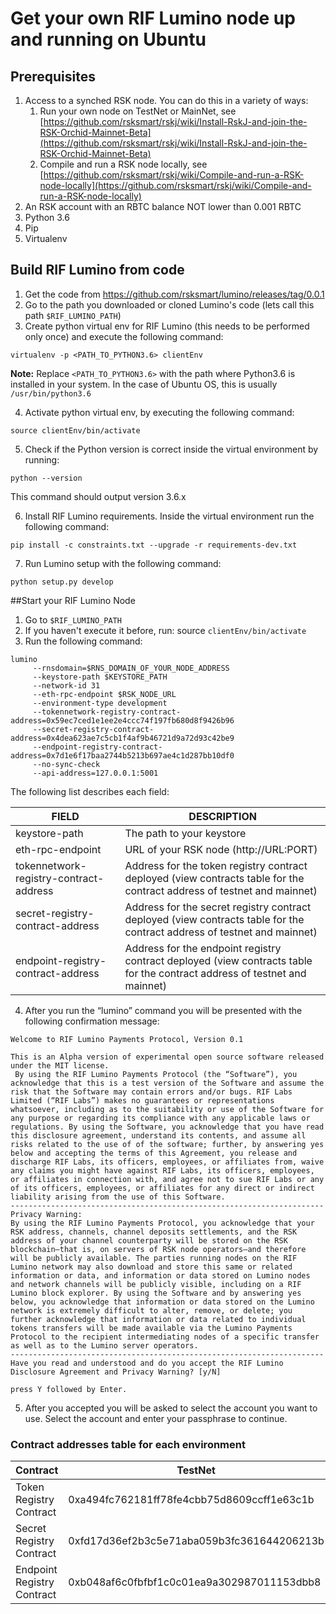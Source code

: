# Get your own RIF Lumino node up and running on Ubuntu

## Prerequisites

1. Access to a synched RSK node. You can do this in a variety of ways:
	1. Run your own node on TestNet or MainNet, see [https://github.com/rsksmart/rskj/wiki/Install-RskJ-and-join-the-RSK-Orchid-Mainnet-Beta](https://github.com/rsksmart/rskj/wiki/Install-RskJ-and-join-the-RSK-Orchid-Mainnet-Beta)
	2. Compile and run a RSK node locally, see [https://github.com/rsksmart/rskj/wiki/Compile-and-run-a-RSK-node-locally](https://github.com/rsksmart/rskj/wiki/Compile-and-run-a-RSK-node-locally)
2. An RSK account with an RBTC balance NOT lower than 0.001 RBTC
3. Python 3.6
4. Pip
5. Virtualenv

## Build RIF Lumino from code

1. Get the code from https://github.com/rsksmart/lumino/releases/tag/0.0.1
2. Go to the path you downloaded or cloned Lumino's code (lets call this path `$RIF_LUMINO_PATH`)
3. Create python virtual env for RIF Lumino (this needs to be performed only once) and execute the following command:

```
virtualenv -p <PATH_TO_PYTHON3.6> clientEnv
```

**Note:**
Replace `<PATH_TO_PYTHON3.6>` with the path where Python3.6 is installed in your system. In the case of Ubuntu OS, this is usually `/usr/bin/python3.6`

4. Activate python virtual env, by executing the following command:

```
source clientEnv/bin/activate
```

5. Check if the Python version is correct inside the virtual environment by running:

```
python --version
```

This command should output version 3.6.x

6. Install RIF Lumino requirements. Inside the virtual environment run the following command:

```
pip install -c constraints.txt --upgrade -r requirements-dev.txt
```

7. Run Lumino setup with the following command:

```
python setup.py develop
```

##Start your RIF Lumino Node

1. Go to `$RIF_LUMINO_PATH`
2. If you haven't execute it before, run: source ``clientEnv/bin/activate``
3. Run the following command:

```
lumino
	 --rnsdomain=$RNS_DOMAIN_OF_YOUR_NODE_ADDRESS
	 --keystore-path $KEYSTORE_PATH
	 --network-id 31
	 --eth-rpc-endpoint $RSK_NODE_URL
	 --environment-type development
	 --tokennetwork-registry-contract-address=0x59ec7ced1e1ee2e4ccc74f197fb680d8f9426b96
	 --secret-registry-contract-address=0x4dea623ae7c5cb1f4af9b46721d9a72d93c42be9
	 --endpoint-registry-contract-address=0x7d1e6f17baa2744b5213b697ae4c1d287bb10df0
	 --no-sync-check
	 --api-address=127.0.0.1:5001

```

The following list describes each field:

| FIELD                                  | DESCRIPTION                                                                                                                |
|----------------------------------------|----------------------------------------------------------------------------------------------------------------------------|
| keystore-path                          | The path to your keystore                                                                                                  |
| eth-rpc-endpoint                       | URL of your RSK node (http://URL:PORT)                                                                                     |
| tokennetwork-registry-contract-address | Address for the token registry contract deployed (view contracts table for the contract address of testnet and mainnet)    |
| secret-registry-contract-address       | Address for the secret registry contract deployed (view contracts table for the contract address of testnet and mainnet)   |
| endpoint-registry-contract-address     | Address for the endpoint registry contract deployed (view contracts table for the contract address of testnet and mainnet) |


4. After you run the “lumino” command you will be presented with the following confirmation message:

```
Welcome to RIF Lumino Payments Protocol, Version 0.1

This is an Alpha version of experimental open source software released under the MIT license.
 By using the RIF Lumino Payments Protocol (the “Software”), you acknowledge that this is a test version of the Software and assume the risk that the Software may contain errors and/or bugs. RIF Labs Limited (“RIF Labs”) makes no guarantees or representations whatsoever, including as to the suitability or use of the Software for any purpose or regarding its compliance with any applicable laws or regulations. By using the Software, you acknowledge that you have read this disclosure agreement, understand its contents, and assume all risks related to the use of of the software; further, by answering yes below and accepting the terms of this Agreement, you release and discharge RIF Labs, its officers, employees, or affiliates from, waive any claims you might have against RIF Labs, its officers, employees, or affiliates in connection with, and agree not to sue RIF Labs or any of its officers, employees, or affiliates for any direct or indirect liability arising from the use of this Software. 
----------------------------------------------------------------------
Privacy Warning:
By using the RIF Lumino Payments Protocol, you acknowledge that your RSK address, channels, channel deposits settlements, and the RSK address of your channel counterparty will be stored on the RSK blockchain—that is, on servers of RSK node operators—and therefore will be publicly available. The parties running nodes on the RIF Lumino network may also download and store this same or related information or data, and information or data stored on Lumino nodes and network channels will be publicly visible, including on a RIF Lumino block explorer. By using the Software and by answering yes below, you acknowledge that information or data stored on the Lumino network is extremely difficult to alter, remove, or delete; you further acknowledge that information or data related to individual tokens transfers will be made available via the Lumino Payments Protocol to the recipient intermediating nodes of a specific transfer as well as to the Lumino server operators. 
----------------------------------------------------------------------
Have you read and understood and do you accept the RIF Lumino Disclosure Agreement and Privacy Warning? [y/N]

press Y followed by Enter.

```

5. After you accepted you will be asked to select the account you want to use. Select the account and enter your passphrase to continue.


### Contract addresses table for each environment

| Contract                                | TestNet                                    | MainNet                                    |
|-----------------------------------------|--------------------------------------------|--------------------------------------------|
| Token Registry Contract | 0xa494fc762181ff78fe4cbb75d8609ccff1e63c1b | 0x59ec7ced1e1ee2e4ccc74f197fb680d8f9426b96 |
| Secret Registry Contract       | 0xfd17d36ef2b3c5e71aba059b3fc361644206213b | 0x4dea623ae7c5cb1f4af9b46721d9a72d93c42be9 |
| Endpoint Registry Contract     | 0xb048af6c0fbfbf1c0c01ea9a302987011153dbb8 | 0x7d1e6f17baa2744b5213b697ae4c1d287bb10df0 |


